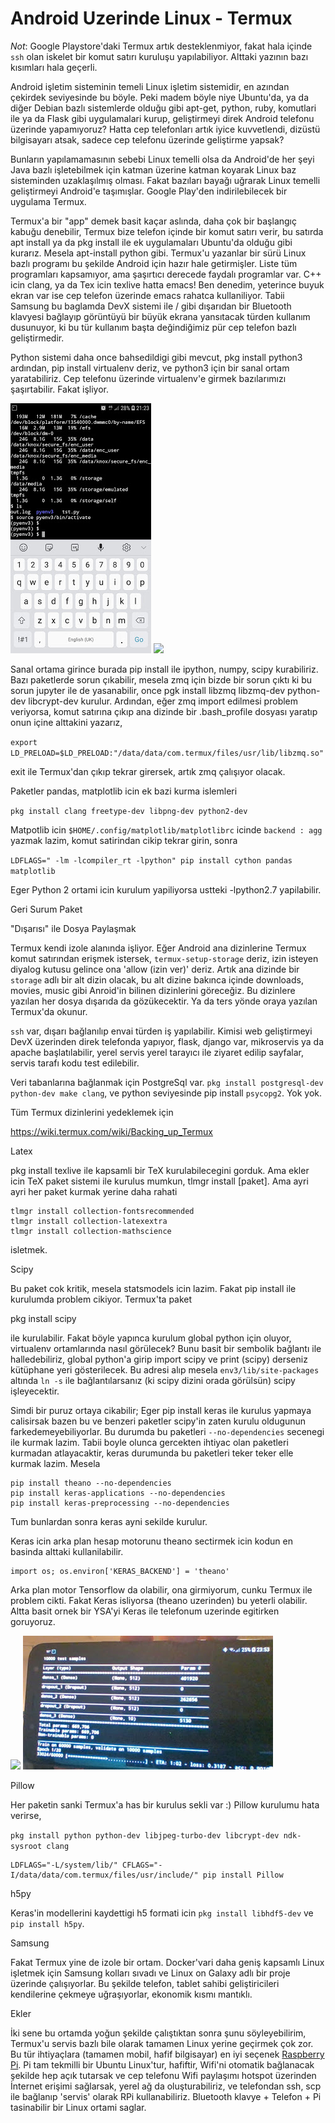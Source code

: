 # Android Uzerinde Linux - Termux

*Not*: Google Playstore'daki Termux artık desteklenmiyor, fakat hala
içinde `ssh` olan iskelet bir komut satırı kuruluşu yapılabiliyor.
Alttaki yazının bazı kısımları hala geçerli. 

Android işletim sisteminin temeli Linux işletim sistemidir, en azından
çekirdek seviyesinde bu böyle. Peki madem böyle niye Ubuntu'da, ya da
diğer Debian bazlı sistemlerde olduğu gibi apt-get, python, ruby,
komutlari ile ya da Flask gibi uygulamalari kurup, geliştirmeyi direk
Android telefonu üzerinde yapamıyoruz? Hatta cep telefonları artık
iyice kuvvetlendi, dizüstü bilgisayarı atsak, sadece cep telefonu
üzerinde geliştirme yapsak?

Bunların yapılamamasının sebebi Linux temelli olsa da Android'de her
şeyi Java bazlı işletebilmek için katman üzerine katman koyarak Linux
baz sisteminden uzaklaşılmış olması. Fakat bazıları bayağı uğrarak
Linux temelli geliştirmeyi Android'e taşımışlar. Google Play'den
indirilebilecek bir uygulama Termux.

Termux'a bir "app" demek basit kaçar aslında, daha çok bir başlangıç
kabuğu denebilir, Termux bize telefon içinde bir komut satırı verir,
bu satırda apt install ya da pkg install ile ek uygulamaları Ubuntu'da
olduğu gibi kurarız. Mesela apt-install python gibi. Termux'u yazanlar
bir sürü Linux bazlı programı bu şekilde Android için hazır hale
getirmişler. Liste tüm programları kapsamıyor, ama şaşırtıcı derecede
faydalı programlar var. C++ icin clang, ya da Tex icin texlive hatta
emacs! Ben denedim, yeterince buyuk ekran var ise cep telefon üzerinde
emacs rahatca kullaniliyor. Tabii Samsung bu baglamda DevX sistemi ile
/ gibi dışarıdan bir Bluetooth klavyesi bağlayıp görüntüyü bir büyük
ekrana yansıtacak türden kullanım dusunuyor, ki bu tür kullanım başta
değindiğimiz pür cep telefon bazlı geliştirmedir.

Python sistemi daha once bahsedildigi gibi mevcut, pkg install python3
ardından, pip install virtualenv deriz, ve python3 için bir sanal
ortam yaratabiliriz. Cep telefonu üzerinde virtualenv'e girmek
bazılarımızı şaşırtabilir. Fakat işliyor.

![](Screenshot_20180924-212304_Termux.jpg)
![](https://1.bp.blogspot.com/-1NCOxOn9Sc8/W6k6K1zRZII/AAAAAAAABtU/7UeTrHxFTlArLVr7I_MTOgKDrTglwHcHgCLcBGAs/s400/Screenshot_20180924-212304_Termux.jpg)

Sanal ortama girince burada pip install ile ipython, numpy, scipy
kurabiliriz. Bazı paketlerde sorun çıkabilir, mesela zmq için bizde
bir sorun çıktı ki bu sorun jupyter ile de yasanabilir, once pgk
install libzmq libzmq-dev python-dev libcrypt-dev kurulur. Ardından,
eğer zmq import edilmesi problem veriyorsa, komut satırına çıkıp ana
dizinde bir .bash_profile dosyası yaratıp onun içine alttakini
yazarız,

`export LD_PRELOAD=$LD_PRELOAD:"/data/data/com.termux/files/usr/lib/libzmq.so"`

exit ile Termux'dan çıkıp tekrar girersek, artık zmq çalışıyor olacak.

Paketler pandas, matplotlib icin ek bazi kurma islemleri

`pkg install clang freetype-dev libpng-dev python2-dev`

Matpotlib icin `$HOME/.config/matplotlib/matplotlibrc` icinde `backend :
agg` yazmak lazim, komut satirindan cikip tekrar girin, sonra

`LDFLAGS=" -lm -lcompiler_rt -lpython" pip install cython pandas matplotlib`

Eger Python 2 ortami icin kurulum yapiliyorsa ustteki  -lpython2.7 yapilabilir.

Geri Surum Paket

"Dışarısı" ile Dosya Paylaşmak

Termux kendi izole alanında işliyor. Eğer Android ana dizinlerine
Termux komut satırından erişmek istersek,  `termux-setup-storage`
deriz, izin isteyen diyalog kutusu gelince ona 'allow (izin ver)'
deriz. Artık ana dizinde bir `storage` adlı bir alt dizin olacak, bu
alt dizine bakınca içinde downloads, movies, music gibi Anroid'in
bilinen dizinlerini göreceğiz. Bu dizinlere yazılan her dosya dışarıda
da gözükecektir. Ya da ters yönde oraya yazılan Termux'da okunur.

`ssh` var, dışarı bağlanılıp envai türden iş yapılabilir. Kimisi web
geliştirmeyi DevX üzerinden direk telefonda yapıyor, flask, django
var, mikroservis ya da apache başlatılabilir, yerel servis yerel
tarayıcı ile ziyaret edilip sayfalar, servis tarafı kodu test
edilebilir.

Veri tabanlarına bağlanmak için PostgreSql var. `pkg install
postgresql-dev python-dev make clang`, ve python seviyesinde pip
install `psycopg2`. Yok yok.

Tüm Termux dizinlerini yedeklemek için

https://wiki.termux.com/wiki/Backing_up_Termux

Latex

pkg install texlive ile kapsamli bir TeX kurulabilecegini gorduk. Ama
ekler icin TeX paket sistemi ile kurulus mumkun, tlmgr install
[paket]. Ama ayri ayri her paket kurmak yerine daha rahati

```
tlmgr install collection-fontsrecommended
tlmgr install collection-latexextra
tlmgr install collection-mathscience
```

isletmek.

Scipy

Bu paket cok kritik, mesela statsmodels icin lazim. Fakat pip install
ile kurulumda problem cikiyor. Termux'ta paket

pkg install scipy

ile kurulabilir. Fakat böyle yapınca kurulum global python için
oluyor, virtualenv ortamlarında nasıl görülecek? Bunu basit bir
sembolik bağlantı ile halledebiliriz, global python'a girip import
scipy ve print (scipy) derseniz kütüphane yeri gösterilecek. Bu adresi
alıp mesela `env3/lib/site-packages` altında `ln -s` ile bağlantılarsanız
(ki scipy dizini orada görülsün) scipy işleyecektir.

Simdi bir puruz ortaya cikabilir; Eger pip install keras ile kurulus
yapmaya calisirsak bazen bu ve benzeri paketler scipy'in zaten kurulu
oldugunun farkedemeyebiliyorlar. Bu durumda bu
paketleri `--no-dependencies` secenegi ile kurmak lazim. Tabii boyle
olunca gercekten ihtiyac olan paketleri kurmadan atlayacaktir, keras
durumunda bu paketleri teker teker elle kurmak lazim. Mesela

```
pip install theano --no-dependencies
pip install keras-applications --no-dependencies
pip install keras-preprocessing --no-dependencies
```

Tum bunlardan sonra keras ayni sekilde kurulur.

Keras icin arka plan hesap motorunu theano sectirmek icin kodun en
basinda alttaki kullanilabilir.

```
import os; os.environ['KERAS_BACKEND'] = 'theano'
```

Arka plan motor Tensorflow da olabilir, ona girmiyorum, cunku Termux
ile problem cikti. Fakat Keras isliyorsa (theano uzerinden) bu yeterli
olabilir. Altta basit ornek bir YSA'yi Keras ile telefonum uzerinde
egitirken goruyoruz.

![](https://4.bp.blogspot.com/-iglpG8Gy7Og/W8tA4O_uJ8I/AAAAAAAABuQ/ETLPpmmJ1sAeMX_aD_YsrWm4-isuQm3owCLcBGAs/s400/Dp5x_-wX0AIX6RR.jpg)
![](Dp5x_-wX0AIX6RR.jpg)

Pillow

Her paketin sanki Termux'a has bir kurulus sekli var :) Pillow
kurulumu hata verirse,

`pkg install python python-dev libjpeg-turbo-dev libcrypt-dev ndk-sysroot clang`

```
LDFLAGS="-L/system/lib/" CFLAGS="-I/data/data/com.termux/files/usr/include/" pip install Pillow
```

h5py

Keras'in modellerini kaydettigi h5 formati icin `pkg
install libhdf5-dev` ve `pip install h5py`.

Samsung

Fakat Termux yine de izole bir ortam. Docker'vari daha geniş kapsamlı
Linux işletmek için Samsung kolları sıvadı ve Linux on Galaxy adlı bir
proje üzerinde çalışıyorlar. Bu şekilde telefon, tablet sahibi
geliştiricileri kendilerine çekmeye uğraşıyorlar, ekonomik kısmı
mantıklı.

Ekler

İki sene bu ortamda yoğun şekilde çalıştıktan sonra şunu
söyleyebilirim, Termux'u servis bazlı bile olarak tamamen Linux yerine
geçirmek çok zor. Bu tür ihtiyaçlara (tamamen mobil, hafif bilgisayar)
en iyi seçenek [Raspberry Pi](../../2020/07/raspberrypi.md). Pi tam
tekmilli bir Ubuntu Linux'tur, hafiftir, Wifi'ni otomatik bağlanacak
şekilde hep açık tutarsak ve cep telefonu Wifi paylaşımı hotspot
üzerinden İnternet erişimi sağlarsak, yerel ağ da oluşturabiliriz, ve
telefondan ssh, scp ile bağlanıp 'servis' olarak RPi kullanabiliriz.
Bluetooth klavye + Telefon + Pi tasinabilir bir Linux ortami saglar. 




